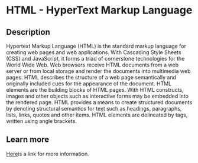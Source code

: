 # HTML - HyperText Markup Language
## Description
Hypertext Markup Language (HTML) is the standard markup language for creating web pages and web applications. 
With Cascading Style Sheets (CSS) and JavaScript, it forms a triad of cornerstone technologies for the World Wide Web.
Web browsers receive HTML documents from a web server or from local storage and render the documents into multimedia 
web pages. HTML describes the structure of a web page semantically and originally included cues for the appearance of 
the document.
HTML elements are the building blocks of HTML pages. With HTML constructs, images and other objects such as interactive forms may be embedded into the rendered page. HTML provides a means to create structured documents by denoting structural semantics for text such as headings, paragraphs, lists, links, quotes and other items. HTML elements are delineated by tags, written using angle brackets.
## Learn more
[Here](https://en.wikipedia.org/wiki/HTML)is a link for more information.
